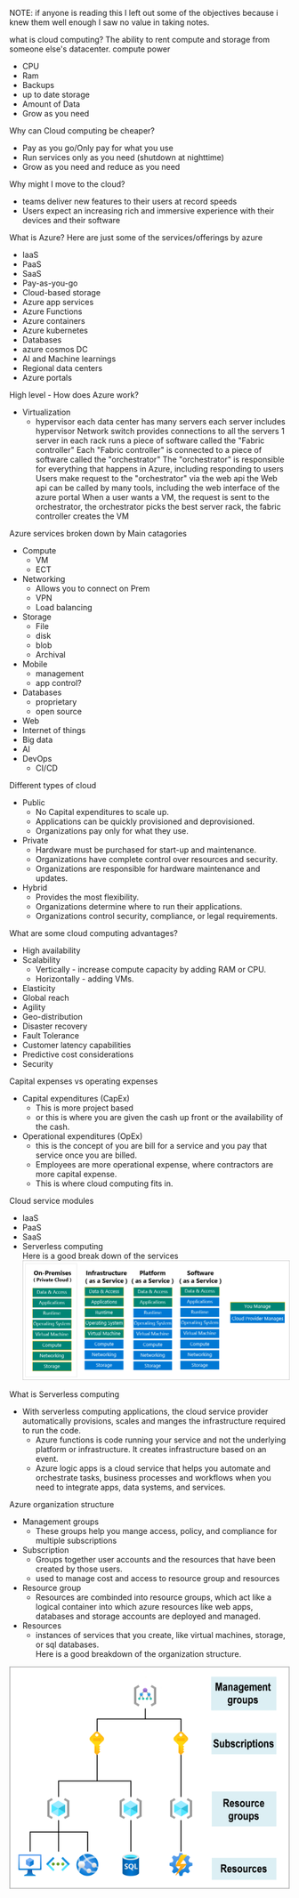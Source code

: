 NOTE: if anyone is reading this I left out some of the objectives because i knew them well enough I saw no value in taking notes.


what is cloud computing?
The ability to rent compute and storage from someone else's datacenter.
compute power
- CPU
- Ram
- Backups
- up to date
storage
- Amount of Data
- Grow as you need


Why can Cloud computing be cheaper?
- Pay as you go/Only pay for what you use
- Run services only as you need (shutdown at nighttime)
- Grow as you need and reduce as you need

Why might I move to the cloud?
- teams deliver new features to their users at record speeds
- Users expect an increasing rich and immersive experience with their devices and their software

What is Azure?
Here are just some of the services/offerings by azure
- IaaS
- PaaS
- SaaS
- Pay-as-you-go
- Cloud-based storage
- Azure app services
- Azure Functions
- Azure containers
- Azure kubernetes 
- Databases
- azure cosmos DC
- AI and Machine learnings
- Regional data centers
- Azure portals

High level - How does Azure work?
- Virtualization
    - hypervisor
each data center has many servers
each server includes hypervisor
Network switch provides connections to all the servers
1 server in each rack runs a piece of software called the "Fabric controller"
Each "Fabric controller" is connected to a piece of software called the "orchestrator"
The "orchestrator" is responsible for everything that happens in Azure, including responding to users
Users make request to the "orchestrator" via the web api
the Web api can be called by many tools, including the web interface of the azure portal
When a user wants a VM, the request is sent to the orchestrator, the orchestrator picks the best server rack, the fabric controller creates the VM



Azure services broken down by Main catagories
- Compute
  - VM
  - ECT
- Networking
  - Allows you to connect on Prem
  - VPN
  - Load balancing
- Storage
  - File 
  - disk
  - blob
  - Archival
- Mobile
  - management
  - app control?
- Databases
  - proprietary
  - open source
- Web
- Internet of things
- Big data
- AI
- DevOps
  - CI/CD

Different types of cloud
  - Public
    - No Capital expenditures to scale up.
    - Applications can be quickly provisioned and deprovisioned.
    - Organizations pay only for what they use.
  - Private
    - Hardware must be purchased for start-up and maintenance.
    - Organizations have complete control over resources and security.
    - Organizations are responsible for hardware maintenance and updates.
  - Hybrid
    - Provides the most flexibility.
    - Organizations determine where to run their applications.
    - Organizations control security, compliance, or legal requirements.

What are some cloud computing advantages?
- High availability
- Scalability
  - Vertically - increase compute capacity by adding RAM or CPU.
  - Horizontally - adding VMs.  
- Elasticity
- Global reach
- Agility
- Geo-distribution
- Disaster recovery
- Fault Tolerance
- Customer latency capabilities
- Predictive cost considerations
- Security

Capital expenses vs operating expenses
- Capital expenditures (CapEx)
  - This is more project based
  - or this is where you are given the cash up front or the availability of the cash.
- Operational expenditures (OpEx)
  - this is the concept of you are bill for a service and you pay that service once you are billed.
  - Employees are more operational expense, where contractors are more capital expense.
  - This is where cloud computing fits in.

Cloud service modules
- IaaS
- PaaS
- SaaS
- Serverless computing  
Here is a good break down of the services  
![Picture of service breakdown](../images/Cloud%20services.png)


What is Serverless computing
- With serverless computing applications, the cloud service provider automatically provisions, scales and manges the infrastructure required to run the code.
  - Azure functions is code running your service and not the underlying platform or infrastructure. It creates infrastructure based on an event.
  - Azure logic apps is a cloud service that helps you automate and orchestrate tasks, business processes and workflows when you need to integrate apps, data systems, and services.

Azure organization structure
- Management groups
  - These groups help you mange access, policy, and compliance for multiple subscriptions
- Subscription
  - Groups together user accounts and the resources that have been created by those users.
  - used to manage cost and access to resource group and resources
- Resource group
  - Resources are combinded into resource groups, which act like a logical container into which azure resources like web apps, databases and storage accounts are deployed and managed.
- Resources
  - instances of services that you create, like virtual machines, storage, or sql databases.  
  Here is a good breakdown of the organization structure.

![Picture of Azure org structure](../images/Azure%20org%20structure.png)